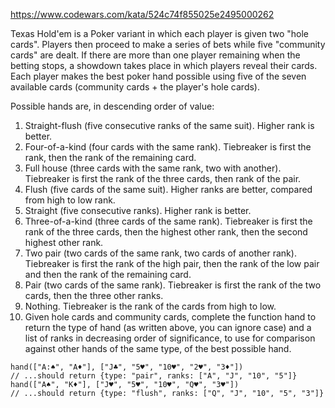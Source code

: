 https://www.codewars.com/kata/524c74f855025e2495000262

Texas Hold'em is a Poker variant in which each player is given two "hole cards".
Players then proceed to make a series of bets while five "community cards" are dealt.
If there are more than one player remaining when the betting stops, a showdown takes place in which players reveal their cards.
Each player makes the best poker hand possible using five of the seven available cards (community cards + the player's hole cards).

Possible hands are, in descending order of value:

1. Straight-flush (five consecutive ranks of the same suit). Higher rank is 
better.
2. Four-of-a-kind (four cards with the same rank). Tiebreaker is first the 
   rank, then the rank of the remaining card.
3. Full house (three cards with the same rank, two with another). Tiebreaker 
   is first the rank of the three cards, then rank of the pair.
4. Flush (five cards of the same suit). Higher ranks are better, compared from 
   high to low rank.
5. Straight (five consecutive ranks). Higher rank is better.
6. Three-of-a-kind (three cards of the same rank). Tiebreaker is first the 
   rank of the three cards, then the highest other rank, then the second highest other rank.
7. Two pair (two cards of the same rank, two cards of another rank). 
   Tiebreaker is first the rank of the high pair, then the rank of the low pair and then the rank of the remaining card.
8. Pair (two cards of the same rank). Tiebreaker is first the rank of the two 
   cards, then the three other ranks.
9. Nothing. Tiebreaker is the rank of the cards from high to low.
10. Given hole cards and community cards, complete the function hand to return 
   the type of hand (as written above, you can ignore case) and a list of ranks in decreasing order of significance, to use for comparison against other hands of the same type, of the best possible hand.

```
hand(["A:♠", "A♦"], ["J♣", "5♥", "10♥", "2♥", "3♦"])
// ...should return {type: "pair", ranks: ["A", "J", "10", "5"]}
hand(["A♠", "K♦"], ["J♥", "5♥", "10♥", "Q♥", "3♥"])
// ...should return {type: "flush", ranks: ["Q", "J", "10", "5", "3"]}
```
